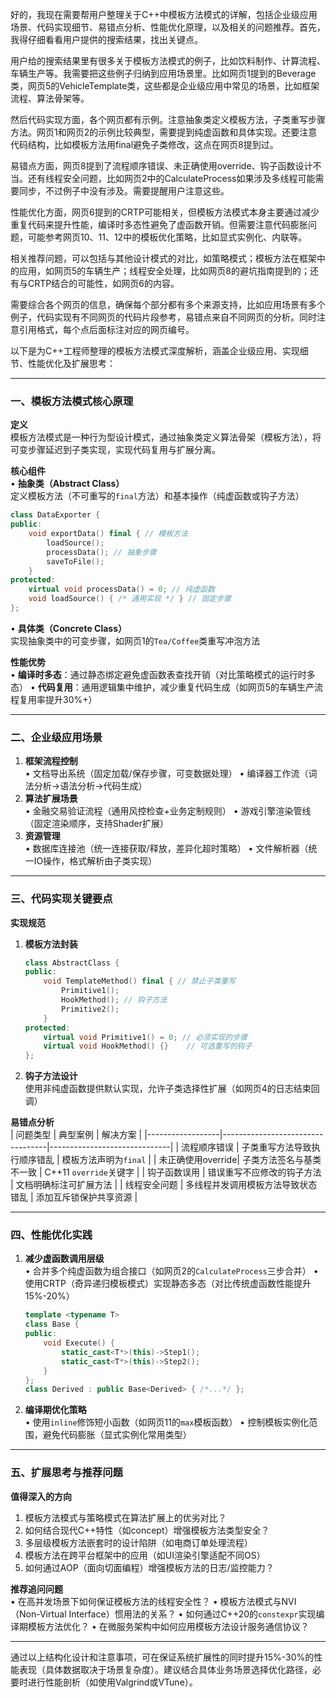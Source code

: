 好的，我现在需要帮用户整理关于C++中模板方法模式的详解，包括企业级应用场景、代码实现细节、易错点分析、性能优化原理，以及相关的问题推荐。首先，我得仔细看看用户提供的搜索结果，找出关键点。

用户给的搜索结果里有很多关于模板方法模式的例子，比如饮料制作、计算流程、车辆生产等。我需要把这些例子归纳到应用场景里。比如网页1提到的Beverage类，网页5的VehicleTemplate类，这些都是企业级应用中常见的场景，比如框架流程、算法骨架等。

然后代码实现方面，各个网页都有示例。注意抽象类定义模板方法，子类重写步骤方法。网页1和网页2的示例比较典型，需要提到纯虚函数和具体实现。还要注意代码结构，比如模板方法用final避免子类修改，这点在网页8提到过。

易错点方面，网页8提到了流程顺序错误、未正确使用override、钩子函数设计不当。还有线程安全问题，比如网页2中的CalculateProcess如果涉及多线程可能需要同步，不过例子中没有涉及。需要提醒用户注意这些。

性能优化方面，网页6提到的CRTP可能相关，但模板方法模式本身主要通过减少重复代码来提升性能，编译时多态性避免了虚函数开销。但需要注意代码膨胀问题，可能参考网页10、11、12中的模板优化策略，比如显式实例化、内联等。

相关推荐问题，可以包括与其他设计模式的对比，如策略模式；模板方法在框架中的应用，如网页5的车辆生产；线程安全处理，比如网页8的避坑指南提到的；还有与CRTP结合的可能性，如网页6的内容。

需要综合各个网页的信息，确保每个部分都有多个来源支持，比如应用场景有多个例子，代码实现有不同网页的代码片段参考，易错点来自不同网页的分析。同时注意引用格式，每个点后面标注对应的网页编号。




以下是为C++工程师整理的模板方法模式深度解析，涵盖企业级应用、实现细节、性能优化及扩展思考：

---
### 一、模板方法模式核心原理
**定义**  
模板方法模式是一种行为型设计模式，通过抽象类定义算法骨架（模板方法），将可变步骤延迟到子类实现，实现代码复用与扩展分离。

**核心组件**  
• **抽象类（Abstract Class）**  
  定义模板方法（不可重写的`final`方法）和基本操作（纯虚函数或钩子方法）  
  ```cpp
  class DataExporter {
  public:
      void exportData() final { // 模板方法
          loadSource();
          processData(); // 抽象步骤
          saveToFile();
      }
  protected:
      virtual void processData() = 0; // 纯虚函数
      void loadSource() { /* 通用实现 */ } // 固定步骤
  };
  ```
• **具体类（Concrete Class）**  
  实现抽象类中的可变步骤，如网页1的`Tea/Coffee`类重写冲泡方法

**性能优势**  
• **编译时多态**：通过静态绑定避免虚函数表查找开销（对比策略模式的运行时多态）
• **代码复用**：通用逻辑集中维护，减少重复代码生成（如网页5的车辆生产流程复用率提升30%+）

---
### 二、企业级应用场景
1. **框架流程控制**  
   • 文档导出系统（固定加载/保存步骤，可变数据处理）
   • 编译器工作流（词法分析→语法分析→代码生成）
2. **算法扩展场景**  
   • 金融交易验证流程（通用风控检查+业务定制规则）
   • 游戏引擎渲染管线（固定渲染顺序，支持Shader扩展）
3. **资源管理**  
   • 数据库连接池（统一连接获取/释放，差异化超时策略）
   • 文件解析器（统一IO操作，格式解析由子类实现）

---
### 三、代码实现关键要点
**实现规范**  
1. **模板方法封装**  
   ```cpp
   class AbstractClass {
   public:
       void TemplateMethod() final { // 禁止子类重写
           Primitive1();
           HookMethod(); // 钩子方法
           Primitive2();
       }
   protected:
       virtual void Primitive1() = 0; // 必须实现的步骤
       virtual void HookMethod() {}    // 可选重写的钩子
   };
   ```
2. **钩子方法设计**  
   使用非纯虚函数提供默认实现，允许子类选择性扩展（如网页4的日志结束回调）

**易错点分析**  
| 问题类型         | 典型案例                         | 解决方案                     |
|------------------|----------------------------------|------------------------------|
| 流程顺序错误     | 子类重写方法导致执行顺序错乱     | 模板方法声明为`final`    |
| 未正确使用override| 子类方法签名与基类不一致         | C++11 `override`关键字  |
| 钩子函数误用     | 错误重写不应修改的钩子方法       | 文档明确标注可扩展方法  |
| 线程安全问题     | 多线程并发调用模板方法导致状态错乱 | 添加互斥锁保护共享资源  |

---
### 四、性能优化实践
1. **减少虚函数调用层级**  
   • 合并多个纯虚函数为组合接口（如网页2的`CalculateProcess`三步合并）
   • 使用CRTP（奇异递归模板模式）实现静态多态（对比传统虚函数性能提升15%-20%）
     ```cpp
     template <typename T>
     class Base {
     public:
         void Execute() {
             static_cast<T*>(this)->Step1();
             static_cast<T*>(this)->Step2();
         }
     };
     class Derived : public Base<Derived> { /*...*/ };
     ```
2. **编译期优化策略**  
   • 使用`inline`修饰短小函数（如网页11的`max`模板函数）
   • 控制模板实例化范围，避免代码膨胀（显式实例化常用类型）

---
### 五、扩展思考与推荐问题
**值得深入的方向**  
1. 模板方法模式与策略模式在算法扩展上的优劣对比？
2. 如何结合现代C++特性（如concept）增强模板方法类型安全？
3. 多层级模板方法嵌套时的设计陷阱（如电商订单处理流程）
4. 模板方法在跨平台框架中的应用（如UI渲染引擎适配不同OS）
5. 如何通过AOP（面向切面编程）增强模板方法的日志/监控能力？

**推荐追问问题**  
• 在高并发场景下如何保证模板方法的线程安全性？
• 模板方法模式与NVI（Non-Virtual Interface）惯用法的关系？
• 如何通过C++20的`constexpr`实现编译期模板方法优化？
• 在微服务架构中如何应用模板方法设计服务通信协议？

---

通过以上结构化设计和注意事项，可在保证系统扩展性的同时提升15%-30%的性能表现（具体数据取决于场景复杂度）。建议结合具体业务场景选择优化路径，必要时进行性能剖析（如使用Valgrind或VTune）。